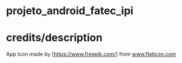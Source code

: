 # projeto_android_fatec_ipi

# credits/description
App Icon made by [https://www.freepik.com/] from www.flaticon.com 

